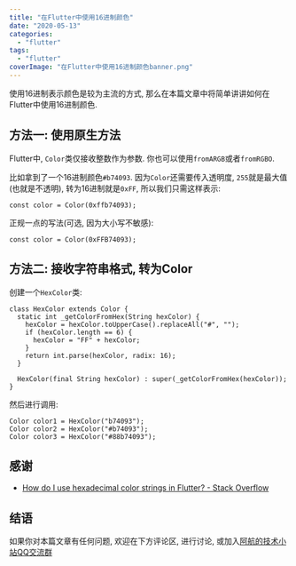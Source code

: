 ```yaml
---
title: "在Flutter中使用16进制颜色"
date: "2020-05-13"
categories: 
  - "flutter"
tags: 
  - "flutter"
coverImage: "在Flutter中使用16进制颜色banner.png"
---
```


使用16进制表示颜色是较为主流的方式, 那么在本篇文章中将简单讲讲如何在Flutter中使用16进制颜色.

## 方法一: 使用原生方法

Flutter中, `Color`类仅接收整数作为参数. 你也可以使用`fromARGB`或者`fromRGBO`.

比如拿到了一个16进制颜色`#b74093`. 因为`Color`还需要传入透明度, `255`就是最大值(也就是不透明), 转为16进制就是`0xFF`, 所以我们只需这样表示:

```
const color = Color(0xffb74093);
```

正规一点的写法(可选, 因为大小写不敏感):

```
const color = Color(0xFFB74093);
```

## 方法二: 接收字符串格式, 转为Color

创建一个`HexColor`类:

```
class HexColor extends Color {
  static int _getColorFromHex(String hexColor) {
    hexColor = hexColor.toUpperCase().replaceAll("#", "");
    if (hexColor.length == 6) {
      hexColor = "FF" + hexColor;
    }
    return int.parse(hexColor, radix: 16);
  }

  HexColor(final String hexColor) : super(_getColorFromHex(hexColor));
}
```

然后进行调用:

```
Color color1 = HexColor("b74093");
Color color2 = HexColor("#b74093");
Color color3 = HexColor("#88b74093");
```

## 感谢

- [How do I use hexadecimal color strings in Flutter? - Stack Overflow](https://stackoverflow.com/questions/50081213/how-do-i-use-hexadecimal-color-strings-in-flutter)

## 结语

如果你对本篇文章有任何问题, 欢迎在下方评论区, 进行讨论, 或加入[阿航的技术小站QQ交流群](https://jq.qq.com/?_wv=1027&k=egT9rjgu)
